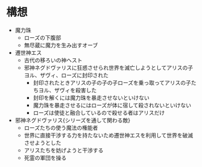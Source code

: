 # 構想
- 魔力珠
  - ローズの下腹部
  - 無尽蔵に魔力を生み出すオーブ
- 遷世神エス
  - 古代の移ろいの神ヘスト
  - 邪神ネグドヴァリスに狂惑させられ世界を滅亡しようとしてアリスの子ヨル、ザヴィ、ローズに封印された
    - 封印されたときアリスの子の子の子ローズを乗っ取ってアリスの子たちヨル、ザヴィを殺害した
    - 封印を解くには魔力珠を暴走させないといけない
    - 魔力珠を暴走させるにはローズが体に宿して殺されないといけない
    - ローズは使徒と融合しているので殺せる者はアリスだけ
- 邪神ネグドヴァリス{シリーズを通して関わる敵}
  - ローズたちの使う魔法の権能者
  - 世界に直接干渉する力を持たないため遷世神エスを利用して世界を破滅させようとした
  - アリスたちを妨げようと干渉する
  - 死霊の軍団を操る
